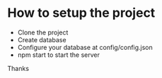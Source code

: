 # How to setup the project
- Clone the project
- Create database
- Configure your database at config/config.json
- npm start to start the server



Thanks
